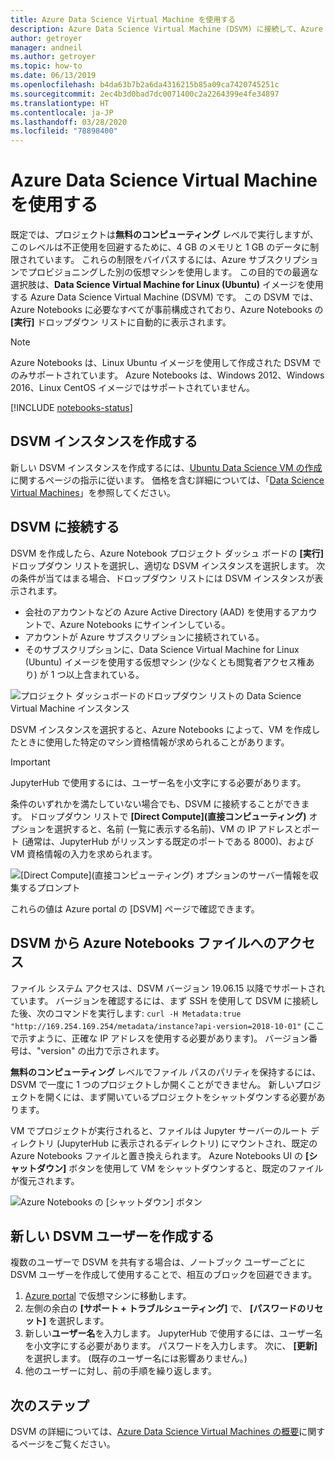```yaml
---
title: Azure Data Science Virtual Machine を使用する
description: Azure Data Science Virtual Machine (DSVM) に接続して、Azure Notebooks プレビューで使用できるコンピューティング能力を拡張する方法について説明します。
author: getroyer
manager: andneil
ms.author: getroyer
ms.topic: how-to
ms.date: 06/13/2019
ms.openlocfilehash: b4da63b7b2a6da4316215b85a09ca7420745251c
ms.sourcegitcommit: 2ec4b3d0bad7dc0071400c2a2264399e4fe34897
ms.translationtype: HT
ms.contentlocale: ja-JP
ms.lasthandoff: 03/28/2020
ms.locfileid: "78898400"
---
```

# <a name="use-azure-data-science-virtual-machines"></a>Azure Data Science Virtual Machine を使用する

既定では、プロジェクトは**無料のコンピューティング** レベルで実行しますが、このレベルは不正使用を回避するために、4 GB のメモリと 1 GB のデータに制限されています。 これらの制限をバイパスするには、Azure サブスクリプションでプロビジョニングした別の仮想マシンを使用します。 この目的での最適な選択肢は、**Data Science Virtual Machine for Linux (Ubuntu)** イメージを使用する Azure Data Science Virtual Machine (DSVM) です。 この DSVM では、Azure Notebooks に必要なすべてが事前構成されており、Azure Notebooks の **[実行]** ドロップダウン リストに自動的に表示されます。

> [!Note]
> Azure Notebooks は、Linux Ubuntu イメージを使用して作成された DSVM でのみサポートされています。 Azure Notebooks は、Windows 2012、Windows 2016、Linux CentOS イメージではサポートされていません。

[!INCLUDE [notebooks-status](../../includes/notebooks-status.md)]

## <a name="create-a-dsvm-instance"></a>DSVM インスタンスを作成する

新しい DSVM インスタンスを作成するには、[Ubuntu Data Science VM の作成](/azure/machine-learning/data-science-virtual-machine/dsvm-ubuntu-intro)に関するページの指示に従います。 価格を含む詳細については、「[Data Science Virtual Machines](https://azure.microsoft.com/services/virtual-machines/data-science-virtual-machines/)」を参照してください。

## <a name="connect-to-the-dsvm"></a>DSVM に接続する

DSVM を作成したら、Azure Notebook プロジェクト ダッシュ ボードの **[実行]** ドロップダウン リストを選択し、適切な DSVM インスタンスを選択します。 次の条件が当てはまる場合、ドロップダウン リストには DSVM インスタンスが表示されます。

- 会社のアカウントなどの Azure Active Directory (AAD) を使用するアカウントで、Azure Notebooks にサインインしている。
- アカウントが Azure サブスクリプションに接続されている。
- そのサブスクリプションに、Data Science Virtual Machine for Linux (Ubuntu) イメージを使用する仮想マシン (少なくとも閲覧者アクセス権あり) が 1 つ以上含まれている。

![プロジェクト ダッシュボードのドロップダウン リストの Data Science Virtual Machine インスタンス](media/project-compute-tier-dsvm.png)

DSVM インスタンスを選択すると、Azure Notebooks によって、VM を作成したときに使用した特定のマシン資格情報が求められることがあります。

> [!Important]
> JupyterHub で使用するには、ユーザー名を小文字にする必要があります。

条件のいずれかを満たしていない場合でも、DSVM に接続することができます。 ドロップダウン リストで **[Direct Compute]\(直接コンピューティング\)** オプションを選択すると、名前 (一覧に表示する名前)、VM の IP アドレスとポート (通常は、JupyterHub がリッスンする既定のポートである 8000)、および VM 資格情報の入力を求められます。

![[Direct Compute]\(直接コンピューティング\) オプションのサーバー情報を収集するプロンプト](media/project-compute-tier-direct.png)

これらの値は Azure portal の [DSVM] ページで確認できます。

## <a name="accessing-azure-notebooks-files-from-the-dsvm"></a>DSVM から Azure Notebooks ファイルへのアクセス

ファイル システム アクセスは、DSVM バージョン 19.06.15 以降でサポートされています。 バージョンを確認するには、まず SSH を使用して DSVM に接続した後、次のコマンドを実行します: `curl -H Metadata:true "http://169.254.169.254/metadata/instance?api-version=2018-10-01"` (ここで示すように、正確な IP アドレスを使用する必要があります)。 バージョン番号は、"version" の出力で示されます。

**無料のコンピューティング** レベルでファイル パスのパリティを保持するには、DSVM で一度に 1 つのプロジェクトしか開くことができません。 新しいプロジェクトを開くには、まず開いているプロジェクトをシャットダウンする必要があります。

VM でプロジェクトが実行されると、ファイルは Jupyter サーバーのルート ディレクトリ (JupyterHub に表示されるディレクトリ) にマウントされ、既定の Azure Notebooks ファイルと置き換えられます。 Azure Notebooks UI の **[シャットダウン]** ボタンを使用して VM をシャットダウンすると、既定のファイルが復元されます。

![Azure Notebooks の [シャットダウン] ボタン](media/shutdown.png)

## <a name="create-new-dsvm-users"></a>新しい DSVM ユーザーを作成する

複数のユーザーで DSVM を共有する場合は、ノートブック ユーザーごとに DSVM ユーザーを作成して使用することで、相互のブロックを回避できます。

1. [Azure portal](https://portal.azure.com) で仮想マシンに移動します。
1. 左側の余白の **[サポート + トラブルシューティング]** で、 **[パスワードのリセット]** を選択します。
1. 新しい**ユーザー名**を入力します。 JupyterHub で使用するには、ユーザー名を小文字にする必要があります。 パスワードを入力します。 次に、 **[更新]** を選択します。 (既存のユーザー名には影響ありません。)
1. 他のユーザーに対し、前の手順を繰り返します。

## <a name="next-steps"></a>次のステップ

DSVM の詳細については、[Azure Data Science Virtual Machines の概要](/azure/machine-learning/data-science-virtual-machine/overview)に関するページをご覧ください。
